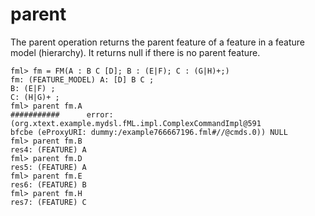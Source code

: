# parent

The parent operation returns the parent feature of a feature in a feature model (hierarchy). It returns null if there is no parent feature.

```
fml> fm = FM(A : B C [D]; B : (E|F); C : (G|H)+;)
fm: (FEATURE_MODEL) A: [D] B C ;
B: (E|F) ;
C: (H|G)+ ;
fml> parent fm.A
###########      error: (org.xtext.example.mydsl.fML.impl.ComplexCommandImpl@591
bfcbe (eProxyURI: dummy:/example766667196.fml#//@cmds.0)) NULL
fml> parent fm.B
res4: (FEATURE) A
fml> parent fm.D
res5: (FEATURE) A
fml> parent fm.E
res6: (FEATURE) B
fml> parent fm.H
res7: (FEATURE) C
```